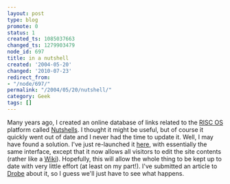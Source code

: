```yaml
---
layout: post
type: blog
promote: 0
status: 1
created_ts: 1085037663
changed_ts: 1279903479
node_id: 697
title: in a nutshell
created: '2004-05-20'
changed: '2010-07-23'
redirect_from:
- "/node/697/"
permalink: "/2004/05/20/nutshell/"
category: Geek
tags: []
---
```

Many years ago, I created an online database of links related to the [RISC OS](http://www.riscos.com/) platform called [Nutshells](http://anjackson.net/cgi-bin/nutshells.pl).  I thought it might be useful, but of course it quickly went out of date and I never had the time to update it.  Well, I may have found a solution.  I've just re-launched it [here](http://anjackson.net/cgi-bin/nutshells.pl), with essentially the same interface, except that it now allows all visitors to edit the site contents (rather like a [Wiki](http://c2.com/cgi/wiki)).  Hopefully, this will allow the whole thing to be kept up to date with very little effort (at least on my part!).  I've submitted an article to [Drobe](http://www.drobe.co.uk/) about it, so I guess we'll just have to see what happens.
